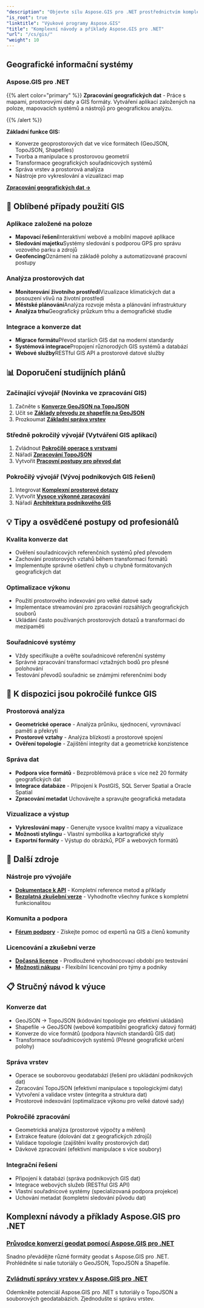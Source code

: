 ```yaml
---
"description": "Objevte sílu Aspose.GIS pro .NET prostřednictvím komplexních tutoriálů. Zvládněte konverzi geodat, tvorbu geometrie, analýzu, správu vrstev a další."
"is_root": true
"linktitle": "Výukové programy Aspose.GIS"
"title": "Komplexní návody a příklady Aspose.GIS pro .NET"
"url": "/cs/gis/"
"weight": 10
---
```


## Geografické informační systémy

### Aspose.GIS pro .NET

{{% alert color="primary" %}}
**Zpracování geografických dat** - Práce s mapami, prostorovými daty a GIS formáty. Vytváření aplikací založených na poloze, mapovacích systémů a nástrojů pro geografickou analýzu.

{{% /alert %}}

**Základní funkce GIS:**
- Konverze geoprostorových dat ve více formátech (GeoJSON, TopoJSON, Shapefiles)
- Tvorba a manipulace s prostorovou geometrií
- Transformace geografických souřadnicových systémů
- Správa vrstev a prostorová analýza
- Nástroje pro vykreslování a vizualizaci map

**[Zpracování geografických dat →](./gis/net/)**

## 🎯 Oblíbené případy použití GIS

### **Aplikace založené na poloze**
- **Mapovací řešení**Interaktivní webové a mobilní mapové aplikace
- **Sledování majetku**Systémy sledování s podporou GPS pro správu vozového parku a zdrojů
- **Geofencing**Oznámení na základě polohy a automatizované pracovní postupy

### **Analýza prostorových dat**
- **Monitorování životního prostředí**Vizualizace klimatických dat a posouzení vlivů na životní prostředí
- **Městské plánování**Analýza rozvoje města a plánování infrastruktury
- **Analýza trhu**Geografický průzkum trhu a demografické studie

### **Integrace a konverze dat**
- **Migrace formátu**Převod starších GIS dat na moderní standardy
- **Systémová integrace**Propojení různorodých GIS systémů a databází
- **Webové služby**RESTful GIS API a prostorové datové služby

## 📊 Doporučení studijních plánů

### **Začínající vývojář** (Novinka ve zpracování GIS)
1. Začněte s **[Konverze GeoJSON na TopoJSON](./gis/net/guide-to-geo-data-conversion/converting-geojson-to-topojson/)**
2. Učit se **[Základy převodu ze shapefile na GeoJSON](./gis/net/guide-to-geo-data-conversion/converting-shapefile-to-geojson/)**
3. Prozkoumat **[Základní správa vrstev](./gis/net/mastering-layer-management/)**

### **Středně pokročilý vývojář** (Vytváření GIS aplikací)
1. Zvládnout **[Pokročilé operace s vrstvami](./gis/net/mastering-layer-management/add-layer-to-file-geo-database/)**
2. Nářadí **[Zpracování TopoJSON](./gis/net/mastering-layer-management/working-with-topojson/)**
3. Vytvořit **[Pracovní postupy pro převod dat](./gis/net/guide-to-geo-data-conversion/)**

### **Pokročilý vývojář** (Vývoj podnikových GIS řešení)
1. Integrovat **[Komplexní prostorové dotazy](./gis/net/mastering-layer-management/)**
2. Vytvořit **[Vysoce výkonné zpracování](./gis/net/guide-to-geo-data-conversion/)**
3. Nářadí **[Architektura podnikového GIS](./gis/net/)**

## 💡 Tipy a osvědčené postupy od profesionálů

### **Kvalita konverze dat**
- Ověření souřadnicových referenčních systémů před převodem
- Zachování prostorových vztahů během transformací formátů  
- Implementujte správné ošetření chyb u chybně formátovaných geografických dat

### **Optimalizace výkonu**
- Použití prostorového indexování pro velké datové sady
- Implementace streamování pro zpracování rozsáhlých geografických souborů
- Ukládání často používaných prostorových dotazů a transformací do mezipaměti

### **Souřadnicové systémy**
- Vždy specifikujte a ověřte souřadnicové referenční systémy
- Správné zpracování transformací vztažných bodů pro přesné polohování
- Testování převodů souřadnic se známými referenčními body

## 🔧 K dispozici jsou pokročilé funkce GIS

### **Prostorová analýza**
- **Geometrické operace** - Analýza průniku, sjednocení, vyrovnávací paměti a překrytí
- **Prostorové vztahy** - Analýza blízkosti a prostorové spojení
- **Ověření topologie** - Zajištění integrity dat a geometrické konzistence

### **Správa dat**
- **Podpora více formátů** - Bezproblémová práce s více než 20 formáty geografických dat
- **Integrace databáze** - Připojení k PostGIS, SQL Server Spatial a Oracle Spatial
- **Zpracování metadat** Uchovávejte a spravujte geografická metadata

### **Vizualizace a výstup**
- **Vykreslování mapy** - Generujte vysoce kvalitní mapy a vizualizace
- **Možnosti stylingu** - Vlastní symbolika a kartografické styly
- **Exportní formáty** - Výstup do obrázků, PDF a webových formátů

## 🔗 Další zdroje

### **Nástroje pro vývojáře**
- **[Dokumentace k API](https://reference.aspose.com/gis/net/)** - Kompletní reference metod a příklady
- **[Bezplatná zkušební verze](https://releases.aspose.com/gis/net/)** - Vyhodnoťte všechny funkce s kompletní funkcionalitou

### **Komunita a podpora**
- **[Fórum podpory](https://forum.aspose.com/c/gis/33)** - Získejte pomoc od expertů na GIS a členů komunity

### **Licencování a zkušební verze**
- **[Dočasná licence](https://purchase.conholdate.com/temporary-license/)** - Prodloužené vyhodnocovací období pro testování
- **[Možnosti nákupu](https://purchase.conholdate.com/buy)** - Flexibilní licencování pro týmy a podniky

## 📋 Stručný návod k výuce

### **Konverze dat**
- GeoJSON → TopoJSON (kódování topologie pro efektivní ukládání)
- Shapefile → GeoJSON (webově kompatibilní geografický datový formát)
- Konverze do více formátů (podpora hlavních standardů GIS dat)
- Transformace souřadnicových systémů (Přesné geografické určení polohy)

### **Správa vrstev**
- Operace se souborovou geodatabází (řešení pro ukládání podnikových dat)
- Zpracování TopoJSON (efektivní manipulace s topologickými daty)
- Vytvoření a validace vrstev (integrita a struktura dat)
- Prostorové indexování (optimalizace výkonu pro velké datové sady)

### **Pokročilé zpracování**
- Geometrická analýza (prostorové výpočty a měření)
- Extrakce feature (dolování dat z geografických zdrojů)
- Validace topologie (zajištění kvality prostorových dat)
- Dávkové zpracování (efektivní manipulace s více soubory)

### **Integrační řešení**
- Připojení k databázi (správa podnikových GIS dat)
- Integrace webových služeb (RESTful GIS API)
- Vlastní souřadnicové systémy (specializovaná podpora projekce)
- Uchování metadat (kompletní sledování původu dat)

## Komplexní návody a příklady Aspose.GIS pro .NET 
### [Průvodce konverzí geodat pomocí Aspose.GIS pro .NET](./gis/net/guide-to-geo-data-conversion/)
Snadno převádějte různé formáty geodat s Aspose.GIS pro .NET. Prohlédněte si naše tutoriály o GeoJSON, TopoJSON a Shapefile.
### [Zvládnutí správy vrstev v Aspose.GIS pro .NET](./gis/net/mastering-layer-management/)
Odemkněte potenciál Aspose.GIS pro .NET s tutoriály o TopoJSON a souborových geodatabázích. Zjednodušte si správu vrstev.